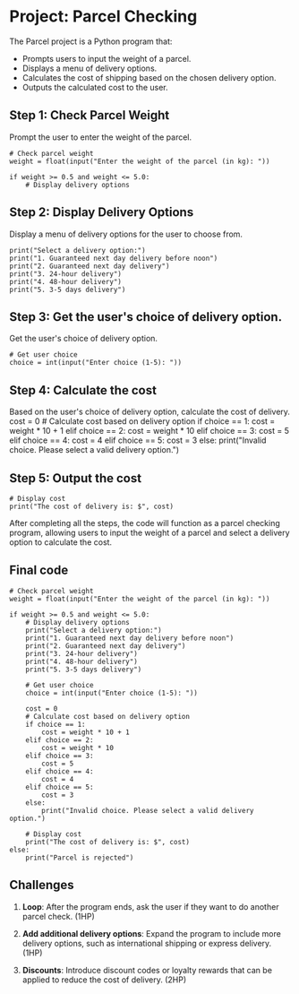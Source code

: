 # Project: Parcel Checking

The Parcel project is a Python program that:

- Prompts users to input the weight of a parcel.
- Displays a menu of delivery options.
- Calculates the cost of shipping based on the chosen delivery option.
- Outputs the calculated cost to the user.

## Step 1: Check Parcel Weight

Prompt the user to enter the weight of the parcel.

    # Check parcel weight
    weight = float(input("Enter the weight of the parcel (in kg): "))

    if weight >= 0.5 and weight <= 5.0:
        # Display delivery options

## Step 2: Display Delivery Options

Display a menu of delivery options for the user to choose from.

    print("Select a delivery option:")
    print("1. Guaranteed next day delivery before noon")
    print("2. Guaranteed next day delivery")
    print("3. 24-hour delivery")
    print("4. 48-hour delivery")
    print("5. 3-5 days delivery")


## Step 3: Get the user's choice of delivery option.

Get the user's choice of delivery option.

    # Get user choice
    choice = int(input("Enter choice (1-5): "))

## Step 4: Calculate the cost

Based on the user's choice of delivery option, calculate the cost of delivery.
    cost = 0
    # Calculate cost based on delivery option
    if choice == 1:
        cost = weight * 10 + 1
    elif choice == 2:
        cost = weight * 10
    elif choice == 3:
        cost = 5
    elif choice == 4:
        cost = 4
    elif choice == 5:
        cost = 3
    else:
        print("Invalid choice. Please select a valid delivery option.")

## Step 5: Output the cost

    # Display cost
    print("The cost of delivery is: $", cost)

After completing all the steps, the code will function as a parcel checking program, allowing users to input the weight of a parcel and select a delivery option to calculate the cost.


## Final code

    # Check parcel weight
    weight = float(input("Enter the weight of the parcel (in kg): "))

    if weight >= 0.5 and weight <= 5.0:
        # Display delivery options
        print("Select a delivery option:")
        print("1. Guaranteed next day delivery before noon")
        print("2. Guaranteed next day delivery")
        print("3. 24-hour delivery")
        print("4. 48-hour delivery")
        print("5. 3-5 days delivery")

        # Get user choice
        choice = int(input("Enter choice (1-5): "))
        
        cost = 0
        # Calculate cost based on delivery option
        if choice == 1:
            cost = weight * 10 + 1
        elif choice == 2:
            cost = weight * 10
        elif choice == 3:
            cost = 5
        elif choice == 4:
            cost = 4
        elif choice == 5:
            cost = 3
        else:
            print("Invalid choice. Please select a valid delivery option.")

        # Display cost
        print("The cost of delivery is: $", cost)
    else:
        print("Parcel is rejected")



## Challenges

1. **Loop**: After the program ends, ask the user if they want to do another parcel check. (1HP)

1. **Add additional delivery options**: Expand the program to include more delivery options, such as international shipping or express delivery. (1HP)

1. **Discounts**: Introduce discount codes or loyalty rewards that can be applied to reduce the cost of delivery. (2HP)

